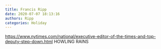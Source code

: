 ```yaml
---
title: Francis Ripp
date: 2020-07-07 18:13:16
authors: Ripp
categories: Holiday
---
```


 https://www.nytimes.com/national/executive-editor-of-the-times-and-top-deputy-step-down.html  HOWLING RAINS